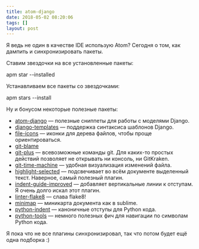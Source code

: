 ```yaml
---
title: atom-django
date: 2018-05-02 08:20:06
tags: []
layout: post
---
```


Я ведь не один в качестве IDE использую Atom? Сегодня о том, как дампить и синхронизировать пакеты.

Ставим звездочки на все установленные пакеты:

apm star --installed

Устанавливаем все пакеты со звездочками:

apm stars --install

Ну и бонусом некоторые полезные пакеты:

+ [atom-django](https://github.com/zacharytamas/atom-django) — полезные сниппеты для работы с моделями Django.
+ [django-templates](https://atom.io/packages/django-templates) — поддержка синтаксиса шаблонов Django.
+ [file-icons](https://github.com/file-icons/atom) — иконки для дерева файлов, чтобы проще ориентироваться.
+ [git-blame](https://github.com/alexcorre/git-blame)
+ [git-plus](https://github.com/akonwi/git-plus) — всевозможные команды git. Для каких-то простых действий позволяет не открывать ни консоль, ни GitKraken.
+ [git-time-machine](https://github.com/littlebee/git-time-machine) — удобная визуализация изменений файла.
+ [highlight-selected](https://atom.io/packages/highlight-selected) — подсвечивает во всём документе выделенный текст. Наверное, самый полезный плагин.
+ [indent-guide-improved](https://atom.io/packages/indent-guide-improved) — добавляет вертикальные линии к отступам. Я очень долго искал этот плагин.
+ [linter-flake8](https://atom.io/packages/linter-flake8) — слава flake8!
+ [minimap](https://atom.io/packages/minimap) — миникарта документа как в sublime.
+ [python-indent](https://atom.io/packages/python-indent) — каноничные отступы для Python кода.
+ [python-tools](https://atom.io/packages/python-tools) — немного полезных фич для навигации по символам Python кода.

Я пока что не все плагины синхронизировал, так что потом будет ещё одна подборка :)
